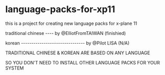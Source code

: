 # language-packs-for-xp11

this is a project for creating new language packs for x-plane 11

traditional chinese ---- by @ElliotFromTAIWAN (finishied)

korean ------------------------------- by @Pilot LISA (N/A)

TRADITIONAL CHINESE & KOREAN ARE BASED ON ANY LANGUAGE

SO YOU DON'T NEED TO INSTALL OTHER LANGUAGE PACKS FOR YOUR SYSTEM
